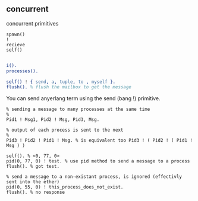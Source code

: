 
## concurrent

concurrent primitives

```
spawn()
!
recieve
self()
```

```erlang

i().
processes().

self() ! { send, a, tuple, to , myself }.
flush(). % flush the mailbox to get the message

```

You can send anyerlang term using the send (bang !) primitive.

```
% sending a message to many processes at the same time
%
Pid1 ! Msg1, Pid2 ! Msg, Pid3, Msg.

% output of each process is sent to the next
%
Pid3 ! Pid2 ! Pid1 ! Msg. % is equivalent too Pid3 ! ( Pid2 ! ( Pid1 ! Msg ) )

self(). % <0, 77, 0>
pid(0, 77, 0) ! test. % use pid method to send a message to a process
flush(). % got test.

% send a message to a non-existant process, is ignored (effectivly sent into the ether)
pid(0, 55, 0) ! this_process_does_not_exist.
flush(). % no response
```
